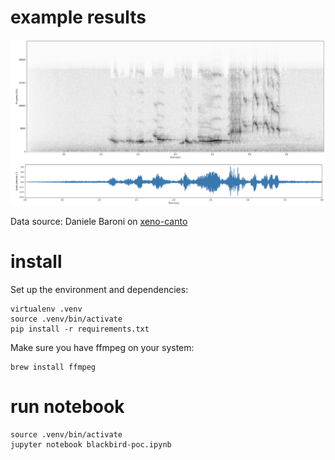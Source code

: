 # example results

![spectrogram](/spectro.png "Example spectrogram for XC653412")

Data source: Daniele Baroni on [xeno-canto](www.xeno-canto.org/653412)

# install

Set up the environment and dependencies:

```
virtualenv .venv
source .venv/bin/activate
pip install -r requirements.txt
```

Make sure you have ffmpeg on your system:

```
brew install ffmpeg
```

# run notebook

```
source .venv/bin/activate
jupyter notebook blackbird-poc.ipynb
```
